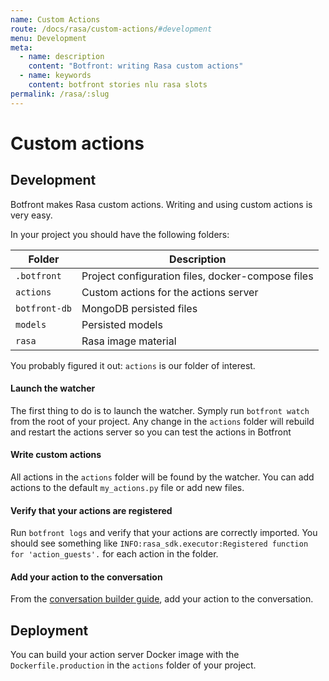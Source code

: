 ```yaml
---
name: Custom Actions
route: /docs/rasa/custom-actions/#development
menu: Development
meta:
  - name: description
    content: "Botfront: writing Rasa custom actions"
  - name: keywords
    content: botfront stories nlu rasa slots
permalink: /rasa/:slug
---
```


# Custom actions

## Development

Botfront makes Rasa custom actions. Writing and using custom actions is very easy.

In your project you should have the following folders:

| Folder        | Description                                       |
| ------------- | ------------------------------------------------- |
| `.botfront`   | Project configuration files, docker-compose files |
| `actions`     | Custom actions for the actions server             |
| `botfront-db` | MongoDB persisted files                           |
| `models`      | Persisted models                                  |
| `rasa`        | Rasa image material                               |

You probably figured it out: `actions` is our folder of interest.

#### Launch the watcher

The first thing to do is to launch the watcher. Symply run `botfront watch` from the root of your project. Any change in the `actions` folder will rebuild and restart the actions server so you can test the actions in Botfront

#### Write custom actions

All actions in the `actions` folder will be found by the watcher. You can add actions to the default `my_actions.py` file or add new files.

#### Verify that your actions are registered

Run `botfront logs` and verify that your actions are correctly imported. You should see something like `INFO:rasa_sdk.executor:Registered function for 'action_guests'.` for each action in the folder.

#### Add your action to the conversation

From the [conversation builder guide](/docs/rasa/conversation-builder/#actions), add your action to the conversation.

## Deployment

You can build your action server Docker image with the `Dockerfile.production` in the `actions` folder of your project.
